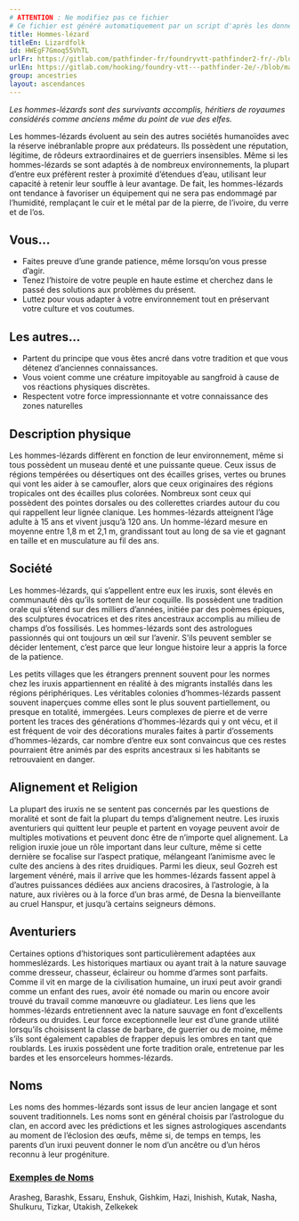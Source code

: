 ```yaml
---
# ATTENTION : Ne modifiez pas ce fichier
# Ce fichier est généré automatiquement par un script d'après les données du module Foundry VTT officiel et de sa traduction
title: Hommes-lézard
titleEn: Lizardfolk
id: HWEgF7Gmoq55VhTL
urlFr: https://gitlab.com/pathfinder-fr/foundryvtt-pathfinder2-fr/-/blob/master/data/ancestries/HWEgF7Gmoq55VhTL.htm
urlEn: https://gitlab.com/hooking/foundry-vtt---pathfinder-2e/-/blob/master/packs/data/ancestries.db/lizardfolk.json
group: ancestries
layout: ascendances
---
```

<em>Les hommes-lézards sont des survivants accomplis, héritiers de royaumes considérés comme anciens même du point de vue des elfes.</em>

Les hommes-lézards évoluent au sein des autres sociétés humanoïdes avec la réserve inébranlable propre aux prédateurs. Ils possèdent une réputation, légitime, de rôdeurs extraordinaires et de guerriers insensibles. Même si les hommes-lézards se sont adaptés à de nombreux environnements, la plupart d’entre eux préfèrent rester à proximité d’étendues d’eau, utilisant leur capacité à retenir leur souffle à leur avantage. De fait, les hommes-lézards ont tendance à favoriser un équipement qui ne sera pas endommagé par l’humidité, remplaçant le cuir et le métal par de la pierre, de l’ivoire, du verre et de l’os.

## Vous...

- Faites preuve d’une grande patience, même lorsqu’on vous presse d’agir.
- Tenez l’histoire de votre peuple en haute estime et cherchez dans le passé des solutions aux problèmes du présent.
- Luttez pour vous adapter à votre environnement tout en préservant votre culture et vos coutumes.

## Les autres...

- Partent du principe que vous êtes ancré dans votre tradition et que vous détenez d’anciennes connaissances.
- Vous voient comme une créature impitoyable au sangfroid à cause de vos réactions physiques discrètes.
- Respectent votre force impressionnante et votre connaissance des zones naturelles

## Description physique

Les hommes-lézards diffèrent en fonction de leur environnement, même si tous possèdent un museau denté et une puissante queue. Ceux issus de régions tempérées ou désertiques ont des écailles grises, vertes ou brunes qui vont les aider à se camoufler, alors que ceux originaires des régions tropicales ont des écailles plus colorées. Nombreux sont ceux qui possèdent des pointes dorsales ou des collerettes criardes autour du cou qui rappellent leur lignée clanique. Les hommes-lézards atteignent l’âge adulte à 15 ans et vivent jusqu’à 120 ans. Un homme-lézard mesure en moyenne entre 1,8 m et 2,1 m, grandissant tout au long de sa vie et gagnant en taille et en musculature au fil des ans. 

## Société

Les hommes-lézards, qui s’appellent entre eux les iruxis, sont élevés en communauté dès qu’ils sortent de leur coquille. Ils possèdent une tradition orale qui s’étend sur des milliers d’années, initiée par des poèmes épiques, des sculptures évocatrices et des rites ancestraux accomplis au milieu de champs d’os fossilisés. Les hommes-lézards sont des astrologues passionnés qui ont toujours un œil sur l’avenir. S’ils peuvent sembler se décider lentement, c’est parce que leur longue histoire leur a appris la force de la patience. 

Les petits villages que les étrangers prennent souvent pour les
normes chez les iruxis appartiennent en réalité à des migrants installés
dans les régions périphériques. Les véritables colonies d’hommes-lézards
passent souvent inaperçues comme elles sont le plus souvent partiellement, ou presque en totalité, immergées. Leurs complexes de pierre et de
verre portent les traces des générations d’hommes-lézards qui y ont vécu, et il est fréquent de voir des décorations murales faites à partir d’ossements d’hommes-lézards, car nombre d’entre eux sont convaincus que ces restes pourraient être animés par des esprits ancestraux si les habitants se retrouvaient en danger.

## Alignement et Religion

La plupart des iruxis ne se sentent pas concernés par les questions de moralité et sont de fait la plupart du temps d’alignement neutre. Les iruxis aventuriers qui quittent leur peuple et partent en voyage peuvent avoir de multiples motivations et peuvent donc être de n’importe quel alignement. La religion iruxie joue un rôle important dans leur culture, même si cette dernière se focalise sur l’aspect pratique, mélangeant l’animisme avec le culte des anciens à des rites druidiques. Parmi les dieux, seul Gozreh est largement vénéré, mais il arrive que les hommes-lézards fassent appel à d’autres puissances dédiées aux anciens dracosires, à l’astrologie, à la nature, aux rivières ou à la force d’un bras armé, de Desna la bienveillante au cruel Hanspur, et jusqu’à certains seigneurs démons.

## Aventuriers

Certaines options d’historiques sont
particulièrement adaptées aux hommeslézards. Les historiques martiaux ou ayant trait à la nature sauvage comme dresseur, chasseur, éclaireur ou homme d’armes sont parfaits. Comme il vit en marge de la civilisation humaine, un iruxi peut avoir grandi comme un enfant des rues, avoir été nomade ou marin ou encore avoir trouvé du travail comme manœuvre ou gladiateur. Les liens que les hommes-lézards entretiennent avec la nature sauvage en font d’excellents rôdeurs ou druides. Leur force exceptionnelle leur est d’une grande utilité lorsqu’ils choisissent la classe de barbare, de guerrier ou de moine, même s’ils sont également capables de frapper depuis les ombres en tant que roublards. Les iruxis possèdent une forte tradition orale, entretenue par les bardes et les ensorceleurs hommes-lézards. 

## Noms

Les noms des hommes-lézards sont issus de leur ancien langage et sont souvent traditionnels. Les noms sont en général choisis par l’astrologue du clan, en accord avec les prédictions et les signes astrologiques ascendants au moment de l’éclosion des œufs, même si, de temps en temps, les parents d’un iruxi peuvent donner le nom d’un ancêtre ou d’un héros reconnu à leur progéniture.

### <span style="text-decoration: underline;">Exemples de Noms

Arasheg, Barashk, Essaru, Enshuk, Gishkim, Hazi, Inishish, Kutak, Nasha, Shulkuru, Tizkar, Utakish, Zelkekek
